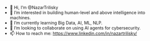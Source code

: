 - 👋 Hi, I’m @NazarTrilisky
- 👀 I’m interested in building human-level and above intelligence into machines.
- 🌱 I’m currently learning Big Data, AI, ML, NLP.
- 💞️ I’m looking to collaborate on using AI agents for cybersecurity.
- 📫 How to reach me: https://www.linkedin.com/in/nazartrilisky/
